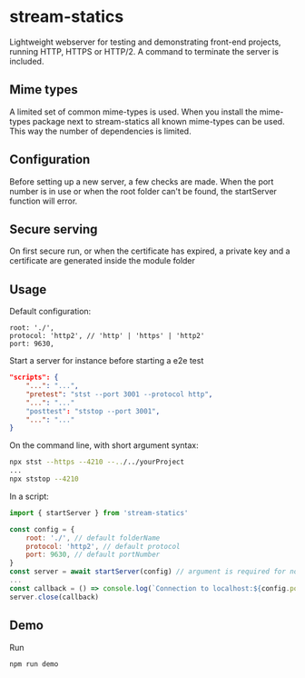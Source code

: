 
# stream-statics
Lightweight webserver for testing and demonstrating front-end projects,
running HTTP, HTTPS or HTTP/2.
A command to terminate the server is included.

## Mime types
A limited set of common mime-types is used.
When you install the mime-types package next to stream-statics all known mime-types can be used.
This way the number of dependencies is limited.

## Configuration
Before setting up a new server, a few checks are made.
When the port number is in use or when the root folder can't be found, the startServer function will error.

## Secure serving
On first secure run, or when the certificate has expired,
a private key and a certificate are generated inside the module folder

## Usage

Default configuration:

```
root: './',
protocol: 'http2', // 'http' | 'https' | 'http2'
port: 9630,
```

Start a server for instance before starting a e2e test

```json
"scripts": {
    "...": "...",
    "pretest": "stst --port 3001 --protocol http",
    "...": "..."
    "posttest": "ststop --port 3001",
    "...": "..."
}
```

On the command line, with short argument syntax:

```sh
npx stst --https --4210 --../../yourProject
...
npx ststop --4210
```

In a script:

```js
import { startServer } from 'stream-statics'

const config = {
    root: './', // default folderName
    protocol: 'http2', // default protocol
    port: 9630, // default portNumber
}
const server = await startServer(config) // argument is required for now.
...
const callback = () => console.log(`Connection to localhost:${config.port} was closed`)
server.close(callback)
```

## Demo
Run
```sh
npm run demo
```
